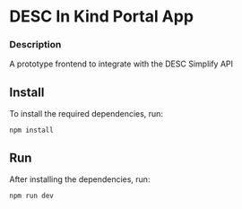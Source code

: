 # DESC In Kind Portal App

### Description

A prototype frontend to integrate with the DESC Simplify API

## Install
To install the required dependencies, run:

```
npm install
```

## Run
After installing the dependencies, run:
```
npm run dev
```